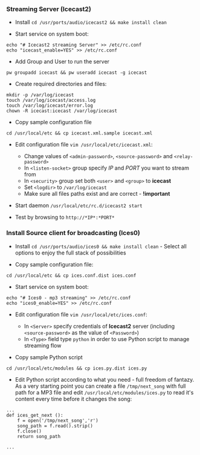 ### Streaming Server (Icecast2)

- Install `cd /usr/ports/audio/icecast2 && make install clean`

- Start service on system boot:
```
echo "# Icecast2 streaming Server" >> /etc/rc.conf
echo "icecast_enable=YES" >> /etc/rc.conf
```

- Add Group and User to run the server
```
pw groupadd icecast && pw useradd icecast -g icecast
```

- Create required directories and files:
```
mkdir -p /var/log/icecast
touch /var/log/icecast/access.log
touch /var/log/icecast/error.log
chown -R icecast:icecast /var/log/icecast
```

- Copy sample configuration file
```
cd /usr/local/etc && cp icecast.xml.sample icecast.xml
```

- Edit configuration file `vim /usr/local/etc/icecast.xml`:

    - Change values of `<admin-password>`, `<source-password>` and `<relay-password>`
    - In `<listen-socket>` group specify *IP* and *PORT* you want to stream from
    - In `<security>` group set both `<user>` and `<group>` to **icecast**
    - Set `<logdir>` to `/var/log/icecast`
    - Make sure all files paths exist and are correct - **!important**


- Start daemon `/usr/local/etc/rc.d/icecast2 start`

- Test by browsing to `http://*IP*:*PORT*`



### Install Source client for broadcasting (Ices0)

- Install `cd /usr/ports/audio/ices0 && make install clean` - Select all options to enjoy the full stack of possibilities

- Copy sample configuration file:
```
cd /usr/local/etc && cp ices.conf.dist ices.conf
```

- Start service on system boot:
```
echo "# Ices0 - mp3 streaming" >> /etc/rc.conf
echo "ices0_enable=YES" >> /etc/rc.conf
```

- Edit configuration file `vim /usr/local/etc/ices.conf`:
    - In `<Server>` specify credentials of **Icecast2** server (including `<source-password>` as the value of `<Password>`)
    - In `<Type>` field type `python` in order to use Python script to manage streaming flow

- Copy sample Python script
```
cd /usr/local/etc/modules && cp ices.py.dist ices.py
```

- Edit Python script according to what you need - full freedom of fantazy. As a very starting point you can create a file `/tmp/next_song` with full path for a MP3 file and edit `/usr/local/etc/modules/ices.py` to read it's content every time before it changes the song:
```
...
def ices_get_next ():
    f = open('/tmp/next_song','r')
    song_path = f.read().strip()
    f.close()
    return song_path

...
```